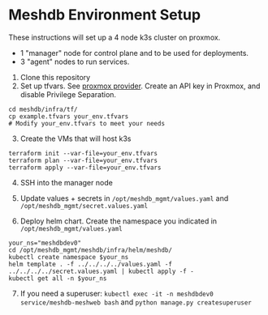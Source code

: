 # Meshdb Environment Setup

These instructions will set up a 4 node k3s cluster on proxmox.
- 1 "manager" node for control plane and to be used for deployments.
- 3 "agent" nodes to run services.

1. Clone this repository
2. Set up tfvars. See [proxmox provider](https://registry.terraform.io/providers/Telmate/proxmox/latest/docs). Create an API key in Proxmox, and disable Privilege Separation.
```
cd meshdb/infra/tf/
cp example.tfvars your_env.tfvars
# Modify your_env.tfvars to meet your needs
```
3. Create the VMs that will host k3s
```
terraform init --var-file=your_env.tfvars
terraform plan --var-file=your_env.tfvars
terraform apply --var-file=your_env.tfvars
```
4. SSH into the manager node
5. Update values + secrets in `/opt/meshdb_mgmt/values.yaml` and `/opt/meshdb_mgmt/secret.values.yaml`

6. Deploy helm chart. Create the namespace you indicated in `/opt/meshdb_mgmt/values.yaml`

```
your_ns="meshdbdev0"
cd /opt/meshdb_mgmt/meshdb/infra/helm/meshdb/
kubectl create namespace $your_ns
helm template . -f ../../../../values.yaml -f ../../../../secret.values.yaml | kubectl apply -f -
kubectl get all -n $your_ns
```

7. If you need a superuser: `kubectl exec -it -n meshdbdev0 service/meshdb-meshweb bash` and `python manage.py createsuperuser`
